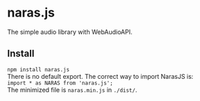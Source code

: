 # naras.js
The simple audio library with WebAudioAPI.

## Install
`npm install naras.js`  
There is no default export. The correct way to import NarasJS is:  
`import * as NARAS from 'naras.js';`  
The minimized file is `naras.min.js` in `./dist/`.  
